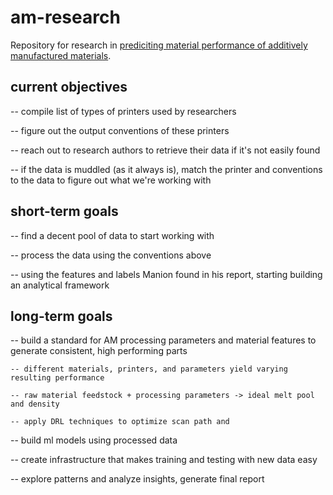 # am-research

Repository for research in [prediciting material performance of additively manufactured materials](https://studentresearch.engineering.columbia.edu/content/data-science-and-predicting-material-performance-additive-manufacturing-carleton-lab).

## current objectives

-- compile list of types of printers used by researchers

-- figure out the output conventions of these printers

-- reach out to research authors to retrieve their data if it's not easily found

-- if the data is muddled (as it always is), match the printer and conventions to the data to figure out what we're working with


## short-term goals

-- find a decent pool of data to start working with

-- process the data using the conventions above

-- using the features and labels Manion found in his report, starting building an analytical framework

## long-term goals

-- build a standard for AM processing parameters and material features to generate consistent, high performing parts
    
    -- different materials, printers, and parameters yield varying resulting performance
    
    -- raw material feedstock + processing parameters -> ideal melt pool and density
    
    -- apply DRL techniques to optimize scan path and 

-- build ml models using processed data

-- create infrastructure that makes training and testing with new data easy

-- explore patterns and analyze insights, generate final report